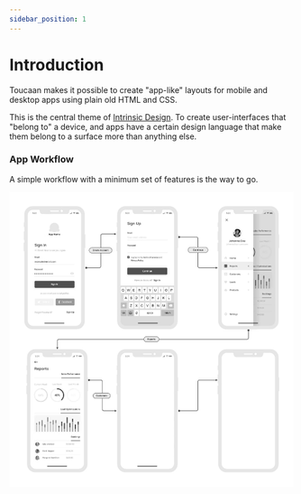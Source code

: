 ```yaml
---
sidebar_position: 1
---
```


# Introduction
Toucaan makes it possible to create "app-like" layouts for mobile and desktop apps using plain old HTML and CSS. 

This is the central theme of [Intrinsic Design](https://toucaan.com/blog/intrinsic-design). To create user-interfaces that "belong to" a device, and apps have a certain design language that make them belong to a surface more than anything else. 

### App Workflow

A simple workflow with a minimum set of features is the way to go. 

![Toucaan's Intrinsic Design Space](../img/mobile-app-workflow.jpg)
